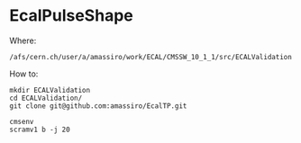 # EcalPulseShape

Where:

    /afs/cern.ch/user/a/amassiro/work/ECAL/CMSSW_10_1_1/src/ECALValidation

How to:

    mkdir ECALValidation
    cd ECALValidation/
    git clone git@github.com:amassiro/EcalTP.git
    
    cmsenv
    scramv1 b -j 20


